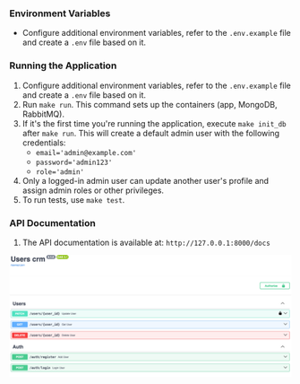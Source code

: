 ### Environment Variables

- Configure additional environment variables, refer to the `.env.example` file and create a `.env` file based on it.

### Running the Application

1. Configure additional environment variables, refer to the `.env.example` file and create a `.env` file based on it.
2. Run `make run`. This command sets up the containers (app, MongoDB, RabbitMQ).
3. If it's the first time you're running the application, execute `make init_db` after `make run`. This will create a default admin user with the following credentials:
   - `email='admin@example.com'`
   - `password='admin123'`
   - `role='admin'`
4. Only a logged-in admin user can update another user's profile and assign admin roles or other privileges.
5. To run tests, use `make test`.

### API Documentation

1. The API documentation is available at: `http://127.0.0.1:8000/docs`

![API Documentation Screenshot](image.png)
